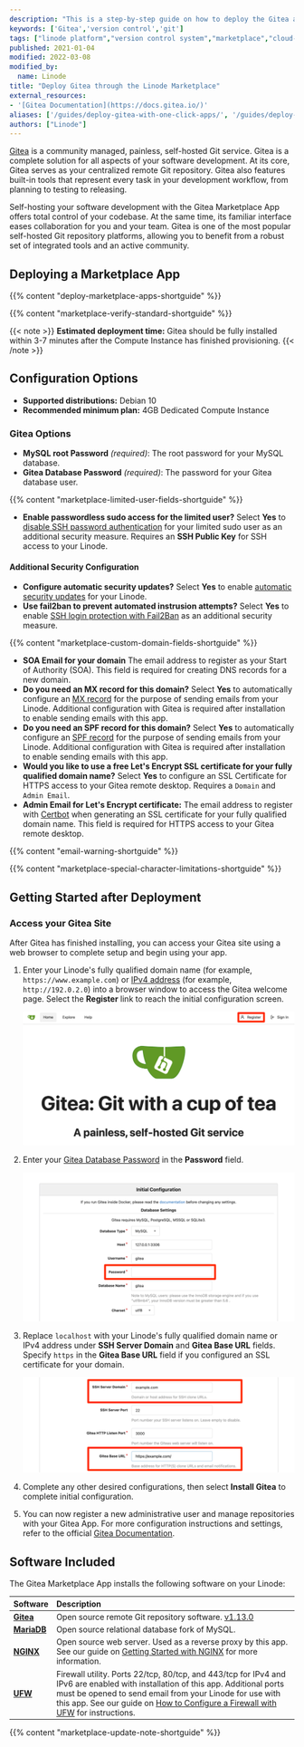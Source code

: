 ```yaml
---
description: "This is a step-by-step guide on how to deploy the Gitea application, a community managed, self-hosted Git service, by using the Linode One-Click App Marketplace."
keywords: ['Gitea','version control','git']
tags: ["linode platform","version control system","marketplace","cloud-manager"]
published: 2021-01-04
modified: 2022-03-08
modified_by:
  name: Linode
title: "Deploy Gitea through the Linode Marketplace"
external_resources:
- '[Gitea Documentation](https://docs.gitea.io/)'
aliases: ['/guides/deploy-gitea-with-one-click-apps/', '/guides/deploy-gitea-with-marketplace-apps/', '/guides/deploy-Gitea-with-marketplace-apps/','/guides/gitea-marketplace-app/']
authors: ["Linode"]
---
```


[Gitea](https://gitea.io/) is a community managed, painless, self-hosted Git service. Gitea is a complete solution for all aspects of your software development. At its core, Gitea serves as your centralized remote Git repository. Gitea also features built-in tools that represent every task in your development workflow, from planning to testing to releasing.

Self-hosting your software development with the Gitea Marketplace App offers total control of your codebase. At the same time, its familiar interface eases collaboration for you and your team. Gitea is one of the most popular self-hosted Git repository platforms, allowing you to benefit from a robust set of integrated tools and an active community.

## Deploying a Marketplace App

{{% content "deploy-marketplace-apps-shortguide" %}}

{{% content "marketplace-verify-standard-shortguide" %}}

{{< note >}}
**Estimated deployment time:** Gitea should be fully installed within 3-7 minutes after the Compute Instance has finished provisioning.
{{< /note >}}

## Configuration Options

- **Supported distributions:** Debian 10
- **Recommended minimum plan:** 4GB Dedicated Compute Instance

### Gitea Options

- **MySQL root Password** *(required)*: The root password for your MySQL database.
- **Gitea Database Password** *(required)*: The password for your Gitea database user.

{{% content "marketplace-limited-user-fields-shortguide" %}}
- **Enable passwordless sudo access for the limited user?** Select **Yes** to [disable SSH password authentication](/docs/products/compute/compute-instances/guides/set-up-and-secure/#ssh-daemon-options) for your limited sudo user as an additional security measure. Requires an **SSH Public Key** for SSH access to your Linode.

#### Additional Security Configuration

- **Configure automatic security updates?** Select **Yes** to enable [automatic security updates](/docs/products/compute/compute-instances/guides/set-up-and-secure/#automatic-security-updates) for your Linode.
- **Use fail2ban to prevent automated instrusion attempts?** Select **Yes** to enable [SSH login protection with Fail2Ban](/docs/guides/using-fail2ban-to-secure-your-server-a-tutorial/) as an additional security measure.

{{% content "marketplace-custom-domain-fields-shortguide" %}}
- **SOA Email for your domain** The email address to register as your Start of Authority (SOA). This field is required for creating DNS records for a new domain.
- **Do you need an MX record for this domain?** Select **Yes** to automatically configure an [MX record](/docs/guides/dns-overview/#mx) for the purpose of sending emails from your Linode. Additional configuration with Gitea is required after installation to enable sending emails with this app.
- **Do you need an SPF record for this domain?** Select **Yes** to automatically configure an [SPF record](/docs/guides/dns-overview/#spf) for the purpose of sending emails from your Linode. Additional configuration with Gitea is required after installation to enable sending emails with this app.
- **Would you like to use a free Let's Encrypt SSL certificate for your fully qualified domain name?** Select **Yes** to configure an SSL Certificate for HTTPS access to your Gitea remote desktop. Requires a `Domain` and `Admin Email`.
- **Admin Email for Let's Encrypt certificate:** The email address to register with [Certbot](https://certbot.eff.org/) when generating an SSL certificate for your fully qualified domain name. This field is required for HTTPS access to your Gitea remote desktop.

{{% content "email-warning-shortguide" %}}

{{% content "marketplace-special-character-limitations-shortguide" %}}

## Getting Started after Deployment

### Access your Gitea Site

After Gitea has finished installing, you can access your Gitea site using a web browser to complete setup and begin using your app.

1.  Enter your Linode's fully qualified domain name (for example, `https://www.example.com`) or [IPv4 address](/docs/guides/find-your-linodes-ip-address/) (for example, `http://192.0.2.0`) into a browser window to access the Gitea welcome page. Select the **Register** link to reach the initial configuration screen.

    ![The Gitea welcome page.](gitea-welcome-page.png 'Gitea welcome page')

1.  Enter your [Gitea Database Password](#gitea-options) in the **Password** field.

    ![Gitea initial configuration settings.](initial-configuration-password.png 'Gitea initial configuration settings')

1.  Replace `localhost` with your Linode's fully qualified domain name or IPv4 address under **SSH Server Domain** and **Gitea Base URL** fields. Specify `https` in the **Gitea Base URL** field if you configured an SSL certificate for your domain.

    ![Gitea general settings.](general-settings-domain-url.png 'Gitea general settings')

1.  Complete any other desired configurations, then select **Install Gitea** to complete initial configuration.

1.  You can now register a new administrative user and manage repositories with your Gitea App. For more configuration instructions and settings, refer to the official [Gitea Documentation](https://docs.gitea.io/).


## Software Included

The Gitea Marketplace App installs the following software on your Linode:

| **Software** | **Description** |
|:--------------|:------------|
| [**Gitea**](https://gitea.io/) | Open source remote Git repository software. [v1.13.0](https://github.com/go-gitea/gitea/releases/tag/v1.13.0) |
| [**MariaDB**](https://mariadb.org/) | Open source relational database fork of MySQL. |
| [**NGINX**](https://www.nginx.com/) | Open source web server. Used as a reverse proxy by this app. See our guide on [Getting Started with NGINX](/docs/guides/getting-started-with-nginx-part-1-installation-and-basic-setup/) for more information. |
| [**UFW**](https://wiki.ubuntu.com/UncomplicatedFirewall) | Firewall utility. Ports 22/tcp, 80/tcp, and 443/tcp for IPv4 and IPv6 are enabled with installation of this app. Additional ports must be opened to send email from your Linode for use with this app. See our guide on [How to Configure a Firewall with UFW](/docs/guides/configure-firewall-with-ufw/) for instructions. |

{{% content "marketplace-update-note-shortguide" %}}
